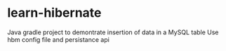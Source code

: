 # learn-hibernate
Java gradle project to demontrate insertion of data in a MySQL table
Use hbm config file and persistance api
